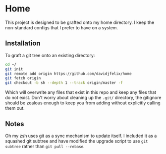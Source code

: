 # Home

This project is designed to be grafted onto my home directory.
I keep the non-standard configs that I prefer to have on a system.

## Installation

To graft a git tree onto an existing directory:

```bash
cd ~/
git init
git remote add origin https://github.com/davidjfelix/home
git fetch origin
git checkout -b sh --depth 1 --track origin/master -f
```

Which will overwrite any files that exist in this repo and keep any files that do not exist.
Don't worry about cleaning up the `.git/` directory, the gitignore should be zealous enough to keep you from adding without explicitly calling them out.

## Notes

Oh my zsh uses git as a sync mechanism to update itself.
I included it as a squashed git subtree and have modified the upgrade script to use `git subtree` rather than `git pull --rebase`.
